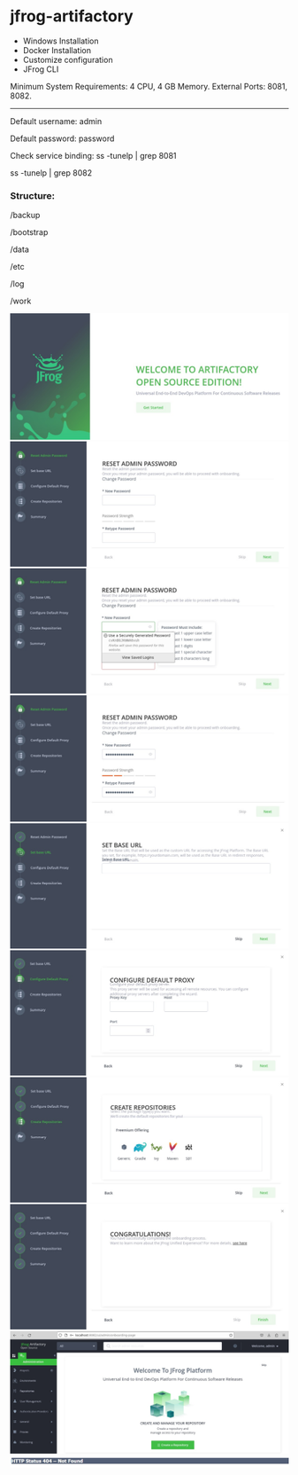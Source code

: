 # jfrog-artifactory 

- Windows Installation
- Docker Installation
- Customize configuration 
- JFrog CLI

Minimum System Requirements: 4 CPU, 4 GB Memory. External Ports: 8081, 8082.

---------------------------------------

Default username: admin

Default password: password

Check service binding:
ss -tunelp | grep 8081

ss -tunelp | grep 8082

### Structure:

/backup

/bootstrap

/data

/etc

/log

/work

![alt text](images/artifactory-setup-1.jpg)
![alt text](images/artifactory-setup-2.jpg)
![alt text](images/artifactory-setup-3.jpg)
![alt text](images/artifactory-setup-4.jpg)
![alt text](images/artifactory-setup-5.jpg)
![alt text](images/artifactory-setup-6.jpg)
![alt text](images/artifactory-setup-7.jpg)
![alt text](images/artifactory-setup-8.jpg)
![alt text](images/artifactory-setup-9.jpg)
![alt text](images/errors/http_status_404_not_found.jpg)
